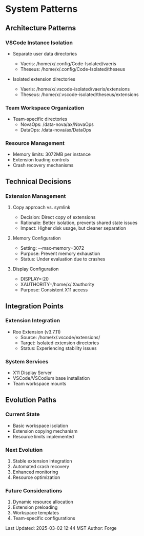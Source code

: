 # System Patterns

## Architecture Patterns

### VSCode Instance Isolation
- Separate user data directories
  * Vaeris: /home/x/.config/Code-Isolated/vaeris
  * Theseus: /home/x/.config/Code-Isolated/theseus

- Isolated extension directories
  * Vaeris: /home/x/.vscode-isolated/vaeris/extensions
  * Theseus: /home/x/.vscode-isolated/theseus/extensions

### Team Workspace Organization
- Team-specific directories
  * NovaOps: /data-nova/ax/NovaOps
  * DataOps: /data-nova/ax/DataOps

### Resource Management
- Memory limits: 3072MB per instance
- Extension loading controls
- Crash recovery mechanisms

## Technical Decisions

### Extension Management
1. Copy approach vs. symlink
   - Decision: Direct copy of extensions
   - Rationale: Better isolation, prevents shared state issues
   - Impact: Higher disk usage, but cleaner separation

2. Memory Configuration
   - Setting: --max-memory=3072
   - Purpose: Prevent memory exhaustion
   - Status: Under evaluation due to crashes

3. Display Configuration
   - DISPLAY=:20
   - XAUTHORITY=/home/x/.Xauthority
   - Purpose: Consistent X11 access

## Integration Points

### Extension Integration
- Roo Extension (v3.7.11)
  * Source: /home/x/.vscode/extensions/
  * Target: Isolated extension directories
  * Status: Experiencing stability issues

### System Services
- X11 Display Server
- VSCode/VSCodium base installation
- Team workspace mounts

## Evolution Paths

### Current State
- Basic workspace isolation
- Extension copying mechanism
- Resource limits implemented

### Next Evolution
1. Stable extension integration
2. Automated crash recovery
3. Enhanced monitoring
4. Resource optimization

### Future Considerations
1. Dynamic resource allocation
2. Extension preloading
3. Workspace templates
4. Team-specific configurations

Last Updated: 2025-03-02 12:44 MST
Author: Forge